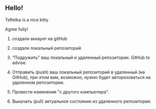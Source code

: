 ## Hello!

Teftelka is a nice kitty

Agree fully!

1. создали аккаунт на gitHub

2. создали локальный репозиторий

3. "Подружить" ваш локальный и удаленный репозитории. GitHub to advise.

4. Отправить (push) ваш локальный репозиторий в удаленный (на GitHub), при этом вам, возможно, нужно будет авторизоваться на удаленном репозитории.

5. Провести изменения "c другого компьютера".

6. Выкачать (pull) актуальное состояние из удаленного репозитория.